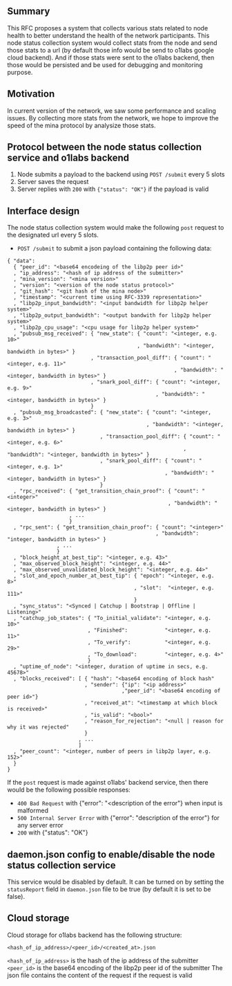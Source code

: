 ## Summary

[summary]: #summary

This RFC proposes a system that collects various stats related to node health to better understand the health of the network participants. This node status collection system would collect stats from the node and send those stats to a url (by default those info would be send to o1labs google cloud backend). And if those stats were sent to the o1labs backend, then those would be persisted and be used for debugging and monitoring purpose.

## Motivation

[motivation]: #motivation

In current version of the network, we saw some performance and scaling issues. By collecting more stats from the network, we hope to improve the speed of the mina protocol by analysize those stats.

## Protocol between the node status collection service and o1labs backend

[protocol]: #protocol

1. Node submits a payload to the backend using `POST /submit` every 5 slots
2. Server saves the request
3. Server replies with `200` with `{"status": "OK"}` if the payload is valid

## Interface design

[interface-design]: #interface-design

The node status collection system would make the following `post` request to the designated url every 5 slots.

* `POST /submit` to submit a json payload containing the following data:

```
{ "data":
  { "peer_id": "<base64 encodeing of the libp2p peer id>"
  , "ip_address": "<hash of ip address of the submitter>"
  , "mina_version": "<mina version>"
  , "version": "<version of the node status protocol>"
  , "git_hash": "<git hash of the mina node>"
  , "timestamp": "<current time using RFC-3339 representation>"
  , "libp2p_input_bandwidth": "<input bandwidth for libp2p helper system>"
  , "libp2p_output_bandwidth": "<output bandwith for libp2p helper system>"
  , "libp2p_cpu_usage": "<cpu usage for libp2p helper system>"
  , "pubsub_msg_received": { "new_state": { "count": "<integer, e.g. 10>"
                                          , "bandwidth": "<integer, bandwidth in bytes>" }
                           , "transaction_pool_diff": { "count": "<integer, e.g. 11>"
                                                      , "bandwidth": "<integer, bandwidth in bytes>" }
                           , "snark_pool_diff": { "count": "<integer, e.g. 9>"
                                                , "bandwidth": "<integer, bandwidth in bytes>" }
                           }
  , "pubsub_msg_broadcasted": { "new_state": { "count": "<integer, e.g. 3>"
                                             , "bandwidth": "<integer, bandwidth in bytes>" }
                              , "transaction_pool_diff": { "count": "<integer, e.g. 6>"
                                                         , "bandwidth": "<integer, bandwidth in bytes>" }
                              , "snark_pool_diff": { "count": "<integer, e.g. 1>"
                                                   , "bandwidth": "<integer, bandwidth in bytes>" }
                              }
  , "rpc_received": { "get_transition_chain_proof": { "count": "<integer>"
                                                    , "bandwidth": "<integer, bandwidth in bytes>" }
                    , ...
                    }
  , "rpc_sent": { "get_transition_chain_proof": { "count": "<integer>"
                                                , "bandwidth": "integer, bandwidth in bytes>" }
                , ...
                }
  , "block_height_at_best_tip": "<integer, e.g. 43>"
  , "max_observed_block_height": "<integer, e.g. 44>"
  , "max_observed_unvalidated_block_height": "<integer, e.g. 44>"
  , "slot_and_epoch_number_at_best_tip": { "epoch": "<integer, e.g. 8>"
                                         , "slot":  "<integer, e.g. 111>"
                                         }
  , "sync_status": "<Synced | Catchup | Bootstrap | Offline | Listening>" 
  , "catchup_job_states": { "To_initial_validate": "<integer, e.g. 10>"
                          , "Finished":            "<integer, e.g. 11>"
                          , "To_verify":           "<integer, e.g. 29>"
                          , "To_download":         "<integer, e.g. 4>"
                          }
  , "uptime_of_node": "<integer, duration of uptime in secs, e.g. 45678>"
  , "blocks_received": [ { "hash": "<base64 encoding of block hash"
                         , "sender": {"ip": "<ip address>"
                                     ,"peer_id": "<base64 encoding of peer id>"}
                         , "received_at": "<timestamp at which block is received>"
                         , "is_valid": "<bool>"
                         , "reason_for_rejection": "<null | reason for why it was rejected"
                         }
                       , ...
                       ]
  , "peer_count": "<integer, number of peers in libp2p layer, e.g. 152>"
  }
}
```

If the `post` request is made against o1labs' backend service, then there would be the following possible responses:
* `400 Bad Request` with {"error": "<description of the error"} when input is malformed
* `500 Internal Server Error` with {"error": "description of the error"} for any server error
* `200` with {"status": "OK"}

## daemon.json config to enable/disable the node status collection service

[daemon.json]: #daemon
This service would be disabled by default. It can be turned on by setting the `statusReport` field in `daemon.json` file to be true (by default it is set to be false).

## Cloud storage

[cloud-storage]: #cloud-storage

Cloud storage for o1labs backend has the following structure:

`<hash_of_ip_address>/<peer_id>/<created_at>.json`

`<hash_of_ip_address>` is the hash of the ip address of the submitter
`<peer_id>` is the base64 encoding of the libp2p peer id of the submitter
The json file contains the content of the request if the request is valid

